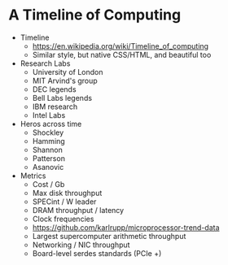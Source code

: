 # A Timeline of Computing

- Timeline
  - https://en.wikipedia.org/wiki/Timeline_of_computing
  - Similar style, but native CSS/HTML, and beautiful too
- Research Labs
  - University of London
  - MIT Arvind's group
  - DEC legends
  - Bell Labs legends
  - IBM research
  - Intel Labs
- Heros across time
  - Shockley
  - Hamming
  - Shannon
  - Patterson
  - Asanovic
- Metrics
  - Cost / Gb
  - Max disk throughput
  - SPECint / W leader
  - DRAM throughput / latency
  - Clock frequencies
  - https://github.com/karlrupp/microprocessor-trend-data
  - Largest supercomputer arithmetic throughput
  - Networking / NIC throughput
  - Board-level serdes standards (PCIe +)

